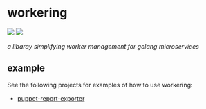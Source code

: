 # workering

![](https://gitlab.com/bonsai-oss/workering/badges/main/pipeline.svg)
![](https://gitlab.com/bonsai-oss/workering/badges/main/coverage.svg)

*a libaray simplifying worker management for golang microservices*

## example
See the following projects for examples of how to use workering:
* [puppet-report-exporter](https://github.com/bonsai-oss/puppet-report-exporter)
